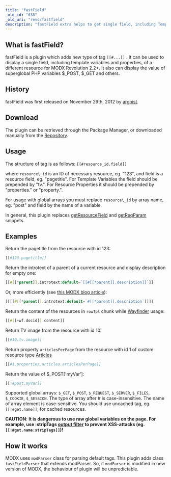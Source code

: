 ```yaml
---
title: "fastField"
_old_id: "638"
_old_uri: "revo/fastfield"
description: "fastField extra helps to get single field, including Template Variables and Properties, of a different resource, also it can display superglobal PHP variables"
---
```


## What is fastField?

fastField is a plugin which adds new type of tag `[[#...]]` . It can be used to display a single field, including template variables and properties, of a different resource for MODX Revolution 2.2+. It also can display the value of superglobal PHP variables $\_POST, $\_GET and others.

## History

fastField was first released on November 29th, 2012 by [argnist](https://modx.com/extras/author/argnist).

## Download

The plugin can be retrieved through the Package Manager, or downloaded manually from the [Repository](https://modx.com/extras/package/fastfield).

## Usage

The structure of tag is as follows: `[[#resource_id.field]]`

where `resource\_id` is an ID of necessary resource, eg. "123", and field is a resource field, eg. "pagetitle". For Template Variables the field should be prepended by "tv.". For Resource Properties it should be prepended by "properties." or "property.".

For usage with global arrays you must replace `resource\_id` by array name, eg. "post" and field by the name of a variable.

In general, this plugin replaces [getResourceField](extras/getresourcefield) and [getReqParam](https://modx.com/extras/package/getreqparam) snippets.

## Examples

Return the pagetitle from the resource with id 123:

``` php
[[#123.pagetitle]]
```

Return the introtext of a parent of a current resource and display description for empty one:

``` php
[[#[[*parent]].introtext:default=`[[#[[*parent]].description]]`]]
```

Or, more efficiently (see [this MODX blog article](https://modx.com/blog/2012/09/14/tags-as-the-result-or-how-conditionals-are-like-mosquitoes/)):

``` php
[[[[#[[*parent]].introtext:default=`#[[*parent]].description`]]]]
```

Return the content of the resources in `rowTpl` chunk while [Wayfinder](extras/wayfinder) usage:

``` php
[[#[[+wf.docid]].content]]
```

Return TV image from the resource with id 10:

``` php
[[#10.tv.image]]
```

Return property `articlesPerPage` from the resource with id 1 of custom resource type [Articles](extras/articles)

``` php
[[#1.properties.articles.articlesPerPage]]
```

Return the value of $\_POST\['myVar'\]:

``` php
[[!#post.myVar]]
```

Supported global arrays: `$_GET`, `$_POST`, `$_REQUEST`, `$_SERVER`, `$_FILES`, `$_COOKIE`, `$_SESSION`. The type of array after # is case-insensitive. The name of array element is case-sensitive. You should use uncached tag, eg. `[[!#get.name]]`, for cached resources.

**CAUTION**: **It is dangerous to use raw global variables on the page. For example, use :stripTags [output filter](/building-sites/tag-syntax/output-filters) to prevent XSS-attacks (eg. `[[!#get.name:stripTags]]`)!**

## How it works

MODX uses `modParser` class for parsing default tags. This plugin adds class `fastFieldParser` that extends modParser. So, if `modParser` is modified in new version of MODX, the behaviour of plugin will be unpredictable.
